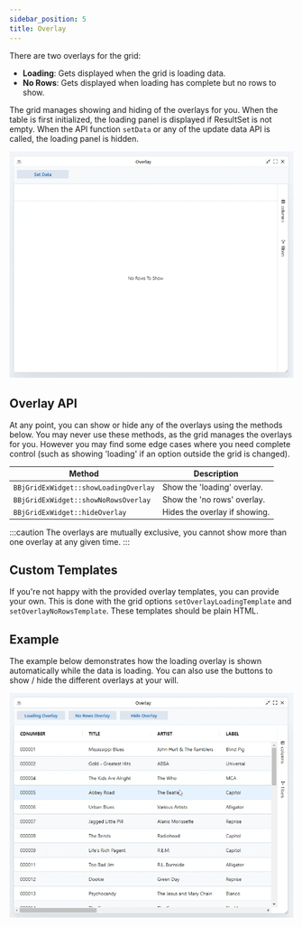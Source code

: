 ```yaml
---
sidebar_position: 5
title: Overlay
---
```


There are two overlays for the grid:

* **Loading**: Gets displayed when the grid is loading data.
* **No Rows**: Gets displayed when loading has complete but no rows to show.

The grid manages showing and hiding of the overlays for you. When the table is first initialized, the loading panel is displayed if ResultSet is not empty. When the API function `setData` or any of the update data API is called, the loading panel is hidden.

![BBjGridExWidget - Overlay No Data](./assets/overlay-no-data.gif)

## Overlay API

At any point, you can show or hide any of the overlays using the methods below. You may never use these methods, as the grid manages the overlays for you. However you may find some edge cases where you need complete control (such as showing 'loading' if an option outside the grid is changed).

| **Method** 	| **Description**               	|
|--------------------	|-------------------------------	|
| `BBjGridExWidget::showLoadingOverlay` 	| Show the 'loading' overlay.   	|
| `BBjGridExWidget::showNoRowsOverlay`  	| Show the 'no rows' overlay.   	|
| `BBjGridExWidget::hideOverlay`       	| Hides the overlay if showing. 	|


:::caution
The overlays are mutually exclusive, you cannot show more than one overlay at any given time.
:::

## Custom Templates

If you're not happy with the provided overlay templates, you can provide your own. This is done with the grid options `setOverlayLoadingTemplate` and `setOverlayNoRowsTemplate`. These templates should be plain HTML.

## Example

The example below demonstrates how the loading overlay is shown automatically while the data is loading. You can also use the buttons to show / hide the different overlays at your will.

![BBjGridExWidget - Overlay Example](./assets/overlay-sample.gif)

